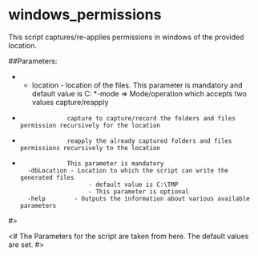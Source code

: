 # windows_permissions

This script captures/re-applies permissions in windows of the provided location.

##Parameters:

* - location  - location of the files. This parameter is mandatory and default value is C:
*-mode  => Mode/operation which accepts two values capture/reapply
*                  capture to capture/record the folders and files permission recursively for the location
*                  reapply the already captured folders and files permissions recursively to the location
*                  This parameter is mandatory
        -dbLocation - Location to which the script can write the generated files
                         - default value is C:\TMP
                         - This parameter is optional
        -help        - Outputs the information about various available parameters
#>

<#
The Parameters for the script are taken from here. The default values are set.
#>
